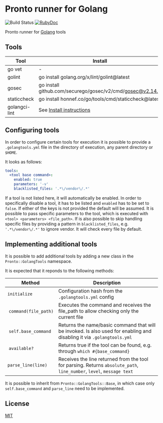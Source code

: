 # Pronto runner for Golang

![Build Status](https://github.com/viafintech/pronto-golang/actions/workflows/test.yml/badge.svg) [![RubyDoc](https://img.shields.io/badge/ruby-doc-green.svg)](http://rubydoc.info/github/Barzahlen/pronto-golang)

Pronto runner for [Golang](https://golang.org) tools

## Tools

|  Tool    | Install  |
|----------|----------|
| go vet   | - |
| golint   | go install golang.org/x/lint/golint@latest |
| gosec    | go install github.com/securego/gosec/v2/cmd/gosec@v2.14.0 |
| staticcheck | go install honnef.co/go/tools/cmd/staticcheck@latest |
| golangci-lint | See [Install instructions](https://golangci-lint.run/usage/install/) |

## Configuring tools

In order to configure certain tools for execution it is possible to provide a `.golangtools.yml` file in the directory of execution, any parent directory or `$HOME`.

It looks as follows:
```yaml
tools:
  <tool base command>:
    enabled: true
    parameters: '-v'
    blacklisted_files: '.*\/vendor\/.*'
```

If a tool is not listed here, it will automatically be enabled.
In order to specifically disable a tool, it has to be listed and `enabled` has to be set to `false`.
If either of the keys is not provided the default will be assumed.
It is possible to pass specific parameters to the tool, which is executed with `<tool> <parameters> <file_path>`.
If is also possible to skip handling specific files by providing a pattern in `blacklisted_files`, e.g. `'.*\/vendor\/.*'` to ignore vendor. It will check every file by default.

## Implementing additional tools

It is possible to add additional tools by adding a new class in the `Pronto::GolangTools` namespace.

It is expected that it reponds to the following methods:

| Method | Description |
|--------|-------------|
| `initialize` | Configuration hash from the `.golangtools.yml` config |
| `command(file_path)` | Executes the command and receives the file_path to allow checking only the current file |
| `self.base_command` | Returns the name/basic command that will be invoked. Is also used for enabling and disabling it via `.golangtools.yml` |
| `available?` | Returns true if the tool can be found, e.g. through `which #{base_command}` |
| `parse_line(line)` | Receives the line returned from the tool for parsing. Returns `absolute_path`, `line_number`, `level`, `message text` |

It is possible to inherit from `Pronto::GolangTools::Base`, in which case only `self.base_command` and `parse_line` need to be implemented.

## License

[MIT](LICENSE)
